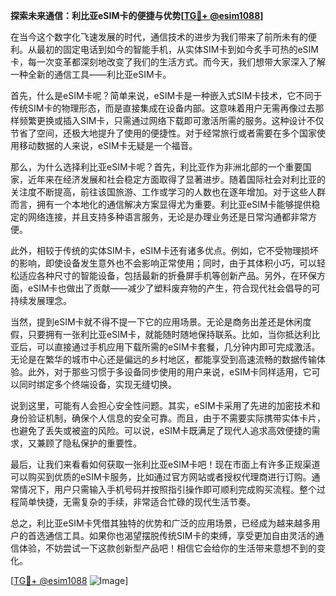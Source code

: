 **探索未来通信：利比亚eSIM卡的便捷与优势[[TG💪+ @esim1088](https://t.me/s/esim1088)]**

在当今这个数字化飞速发展的时代，通信技术的进步为我们带来了前所未有的便利。从最初的固定电话到如今的智能手机，从实体SIM卡到如今炙手可热的eSIM卡，每一次变革都深刻地改变了我们的生活方式。而今天，我们想带大家深入了解一种全新的通信工具——利比亚eSIM卡。

首先，什么是eSIM卡呢？简单来说，eSIM卡是一种嵌入式SIM卡技术，它不同于传统SIM卡的物理形态，而是直接集成在设备内部。这意味着用户无需再像过去那样频繁更换或插入SIM卡，只需通过网络下载即可激活所需的服务。这种设计不仅节省了空间，还极大地提升了使用的便捷性。对于经常旅行或者需要在多个国家使用移动数据的人来说，eSIM卡无疑是一个福音。

那么，为什么选择利比亚eSIM卡呢？首先，利比亚作为非洲北部的一个重要国家，近年来在经济发展和社会稳定方面取得了显著进步。随着国际社会对利比亚的关注度不断提高，前往该国旅游、工作或学习的人数也在逐年增加。对于这些人群而言，拥有一个本地化的通信解决方案显得尤为重要。利比亚eSIM卡能够提供稳定的网络连接，并且支持多种语言服务，无论是办理业务还是日常沟通都非常方便。

此外，相较于传统的实体SIM卡，eSIM卡还有诸多优点。例如，它不受物理损坏的影响，即使设备发生意外也不会影响正常使用；同时，由于其体积小巧，可以轻松适应各种尺寸的智能设备，包括最新的折叠屏手机等创新产品。另外，在环保方面，eSIM卡也做出了贡献——减少了塑料废弃物的产生，符合现代社会倡导的可持续发展理念。

当然，提到eSIM卡就不得不提一下它的应用场景。无论是商务出差还是休闲度假，只要拥有一张利比亚eSIM卡，就能随时随地保持联系。比如，当你抵达利比亚后，可以直接通过手机应用下载所需的eSIM卡套餐，几分钟内即可完成激活。无论是在繁华的城市中心还是偏远的乡村地区，都能享受到高速流畅的数据传输体验。此外，对于那些习惯于多设备同步使用的用户来说，eSIM卡同样适用，它可以同时绑定多个终端设备，实现无缝切换。

说到这里，可能有人会担心安全性问题。其实，eSIM卡采用了先进的加密技术和身份验证机制，确保个人信息的安全可靠。而且，由于不需要实际携带实体卡片，也避免了丢失或被盗的风险。可以说，eSIM卡既满足了现代人追求高效便捷的需求，又兼顾了隐私保护的重要性。

最后，让我们来看看如何获取一张利比亚eSIM卡吧！现在市面上有许多正规渠道可以购买到优质的eSIM卡服务，比如通过官方网站或者授权代理商进行订购。通常情况下，用户只需输入手机号码并按照指引操作即可顺利完成购买流程。整个过程简单快捷，无需复杂的手续，非常适合忙碌的现代生活节奏。

总之，利比亚eSIM卡凭借其独特的优势和广泛的应用场景，已经成为越来越多用户的首选通信工具。如果你也渴望摆脱传统SIM卡的束缚，享受更加自由灵活的通信体验，不妨尝试一下这款创新型产品吧！相信它会给你的生活带来意想不到的变化。

[[TG💪+ @esim1088](https://t.me/s/esim1088) ![Image](https://i.postimg.cc/4NQfJmqS/Snipaste-2025-05-13-00-14-12.png)]